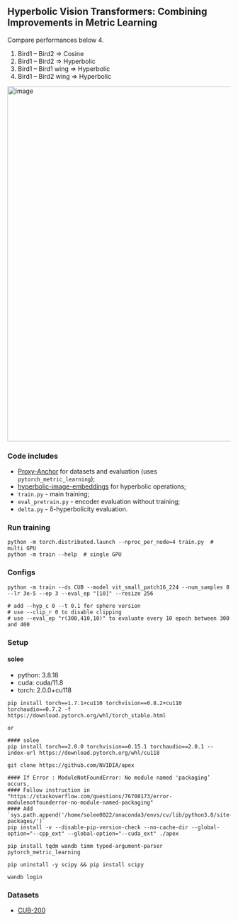 ## Hyperbolic Vision Transformers: Combining Improvements in Metric Learning

Compare performances below 4.
1. Bird1 – Bird2 => Cosine
2. Bird1 – Bird2 => Hyperbolic
3. Bird1 – Bird1 wing => Hyperbolic
4. Bird1 – Bird2 wing => Hyperbolic


<img width="800" alt="image" src="https://github.com/solee0022/cv_hype/assets/126051717/4a68d8ed-26f1-4081-93fc-db0e2881992f">




### Code includes 
- [Proxy-Anchor](https://github.com/tjddus9597/Proxy-Anchor-CVPR2020) for datasets and evaluation (uses `pytorch_metric_learning`);
- [hyperbolic-image-embeddings](https://github.com/leymir/hyperbolic-image-embeddings) for hyperbolic operations;
- `train.py` - main training;
- `eval_pretrain.py` - encoder evaluation without training;
- `delta.py` - δ-hyperbolicity evaluation.


### Run training
```
python -m torch.distributed.launch --nproc_per_node=4 train.py  # multi GPU
python -m train --help  # single GPU
```

### Configs
```
python -m train --ds CUB --model vit_small_patch16_224 --num_samples 8 --lr 3e-5 --ep 3 --eval_ep "[10]" --resize 256

# add --hyp_c 0 --t 0.1 for sphere version
# use --clip_r 0 to disable clipping
# use --eval_ep "r(300,410,10)" to evaluate every 10 epoch between 300 and 400
```

### Setup
#### solee
- python: 3.8.18
- cuda: cuda/11.8
- torch: 2.0.0+cu118
  
```
pip install torch==1.7.1+cu110 torchvision==0.8.2+cu110 torchaudio==0.7.2 -f https://download.pytorch.org/whl/torch_stable.html

or

#### solee
pip install torch==2.0.0 torchvision==0.15.1 torchaudio==2.0.1 --index-url https://download.pytorch.org/whl/cu118

git clone https://github.com/NVIDIA/apex

#### If Error : ModuleNotFoundError: No module named 'packaging’ occurs,
#### Follow instruction in "https://stackoverflow.com/questions/76708173/error-modulenotfounderror-no-module-named-packaging"
#### Add `sys.path.append('/home/solee0022/anaconda3/envs/cv/lib/python3.8/site-packages/')`
pip install -v --disable-pip-version-check --no-cache-dir --global-option="--cpp_ext" --global-option="--cuda_ext" ./apex

pip install tqdm wandb timm typed-argument-parser pytorch_metric_learning

pip uninstall -y scipy && pip install scipy

wandb login
```

### Datasets
- [CUB-200](http://www.vision.caltech.edu/visipedia-data/CUB-200-2011/CUB_200_2011.tgz)


